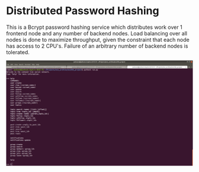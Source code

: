 # Distributed Password Hashing
This is a Bcrypt password hashing service which distributes work over 1
frontend node and any number of backend nodes. Load balancing over all nodes is
done to maximize throughput, given the constraint that each node has access to
2 CPU's. Failure of an arbitrary number of backend nodes is tolerated.

![](architecture.png)
